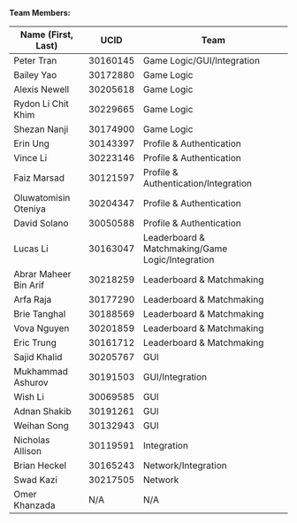 **Team Members:**

|**Name (First, Last)** |**UCID**  | **Team**                                         |    
| ----------------------|----------|--------------------------------------------------|
| Peter Tran            | 30160145 | Game Logic/GUI/Integration                       |   
| Bailey Yao            | 30172880 | Game Logic                                       |  
| Alexis Newell         | 30205618 | Game Logic                                       |  
| Rydon Li Chit Khim    | 30229665 | Game Logic                                       |      
| Shezan Nanji          | 30174900 | Game Logic                                       |  
| Erin Ung              | 30143397 | Profile & Authentication                         |
| Vince Li              | 30223146 | Profile & Authentication                         | 
| Faiz Marsad           | 30121597 | Profile & Authentication/Integration             |
| Oluwatomisin Oteniya  | 30204347 | Profile & Authentication                         |
| David Solano          | 30050588 | Profile & Authentication                         | 
| Lucas Li              | 30163047 | Leaderboard & Matchmaking/Game Logic/Integration |
| Abrar Maheer Bin Arif | 30218259 | Leaderboard & Matchmaking                        |
| Arfa Raja             | 30177290 | Leaderboard & Matchmaking                        |
| Brie Tanghal          | 30188569 | Leaderboard & Matchmaking                        |
| Vova Nguyen           | 30201859 | Leaderboard & Matchmaking                        |
| Eric Trung            | 30161712 | Leaderboard & Matchmaking                        |
| Sajid Khalid          | 30205767 | GUI                                              |
| Mukhammad Ashurov     | 30191503 | GUI/Integration                                  |
| Wish Li               | 30069585 | GUI                                              |
| Adnan Shakib          | 30191261 | GUI                                              |
| Weihan Song           | 30132943 | GUI                                              |
| Nicholas Allison      | 30119591 | Integration                                      |
| Brian Heckel          | 30165243 | Network/Integration                              |
| Swad Kazi             | 30217505 | Network                                          |
| Omer Khanzada         | N/A      | N/A                                              |